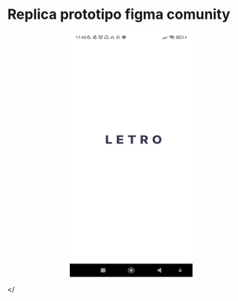 # Replica prototipo figma comunity
<p align="center">
    <img width="250" height="500" src="assets\projeto.gif">
   
</
